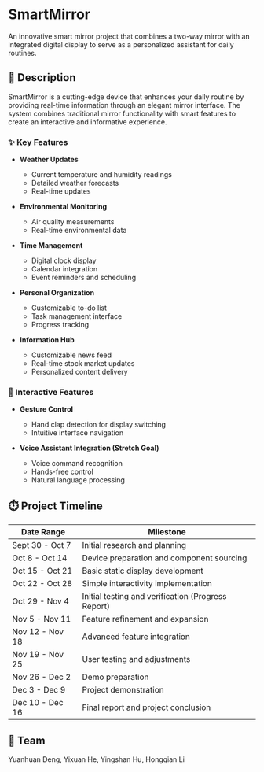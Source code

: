 # SmartMirror

An innovative smart mirror project that combines a two-way mirror with an integrated digital display to serve as a personalized assistant for daily routines.

## 📝 Description

SmartMirror is a cutting-edge device that enhances your daily routine by providing real-time information through an elegant mirror interface. The system combines traditional mirror functionality with smart features to create an interactive and informative experience.

### ✨ Key Features

- **Weather Updates**
  - Current temperature and humidity readings
  - Detailed weather forecasts
  - Real-time updates

- **Environmental Monitoring**
  - Air quality measurements
  - Real-time environmental data

- **Time Management**
  - Digital clock display
  - Calendar integration
  - Event reminders and scheduling

- **Personal Organization**
  - Customizable to-do list
  - Task management interface
  - Progress tracking

- **Information Hub**
  - Customizable news feed
  - Real-time stock market updates
  - Personalized content delivery

### 🎯 Interactive Features

- **Gesture Control**
  - Hand clap detection for display switching
  - Intuitive interface navigation
  
- **Voice Assistant Integration (Stretch Goal)**
  - Voice command recognition
  - Hands-free control
  - Natural language processing

## ⏱️ Project Timeline

| Date Range | Milestone |
|------------|-----------|
| Sept 30 - Oct 7 | Initial research and planning |
| Oct 8 - Oct 14 | Device preparation and component sourcing |
| Oct 15 - Oct 21 | Basic static display development |
| Oct 22 - Oct 28 | Simple interactivity implementation |
| Oct 29 - Nov 4 | Initial testing and verification (Progress Report) |
| Nov 5 - Nov 11 | Feature refinement and expansion |
| Nov 12 - Nov 18 | Advanced feature integration |
| Nov 19 - Nov 25 | User testing and adjustments |
| Nov 26 - Dec 2 | Demo preparation |
| Dec 3 - Dec 9 | Project demonstration |
| Dec 10 - Dec 16 | Final report and project conclusion |


## 👥 Team

Yuanhuan Deng, Yixuan He, Yingshan Hu, Hongqian Li

